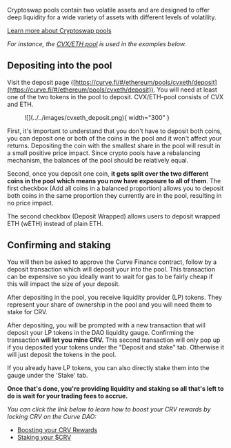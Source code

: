 Cryptoswap pools contain two volatile assets and are designed to offer deep liquidity for a wide variety of assets with different levels of volatility.

[Learn more about Cryptoswap pools](../../pools/overview.md)

*For instance, the [CVX/ETH pool](https://curve.fi/#/ethereum/pools/cvxeth/deposit) is used in the examples below.*

## **Depositing into the pool**
Visit the deposit page ([https://curve.fi/#/ethereum/pools/cvxeth/deposit](https://curve.fi/#/ethereum/pools/cvxeth/deposit)). You will need at least one of the two tokens in the pool to deposit. CVX/ETH-pool consists of CVX and ETH.

<figure markdown>
  ![](../../images/cvxeth_deposit.png){ width="300" }
  <figcaption></figcaption>
</figure>

First, it's important to understand that you don't have to deposit both coins, you can deposit one or both of the coins in the pool and it won't affect your returns. Depositing the coin with the smallest share in the pool will result in a small positive price impact. Since crypto pools have a rebalancing mechanism, the balances of the pool should be relatively equal.

Second, once you deposit one coin, **it gets split over the two different coins in the pool which means you now have exposure to all of them**. The first checkbox (Add all coins in a balanced proportion) allows you to deposit both coins in the same proportion they currently are in the pool, resulting in no price impact.

The second checkbox (Deposit Wrapped) allows users to deposit wrapped ETH (wETH) instead of plain ETH.


## **Confirming and staking**

You will then be asked to approve the Curve Finance contract, follow by a deposit transaction which will deposit your into the pool. This transaction can be expensive so you ideally want to wait for gas to be fairly cheap if this will impact the size of your deposit.

After depositing in the pool, you receive liquidity provider (LP) tokens. They represent your share of ownership in the pool and you will need them to stake for CRV.

After depositing, you will be prompted with a new transaction that will deposit your LP tokens in the DAO liquidity gauge. Confirming the transaction **will let you mine CRV.** This second transaction will only pop up if you deposited your tokens under the "Deposit and stake" tab. Otherwise it will just deposit the tokens in the pool.

If you already have LP tokens, you can also directly stake them into the gauge under the 'Stake' tab.

**Once that's done, you're providing liquidity and staking so all that's left to do is wait for your trading fees to accrue.**

*You can click the link below to learn how to boost your CRV rewards by locking CRV on the Curve DAO:*

- [Boosting your CRV Rewards](../../reward-gauges/boosting-your-crv-rewards.md)
- [Staking your $CRV](../../vecrv/locking-your-crv.md)
